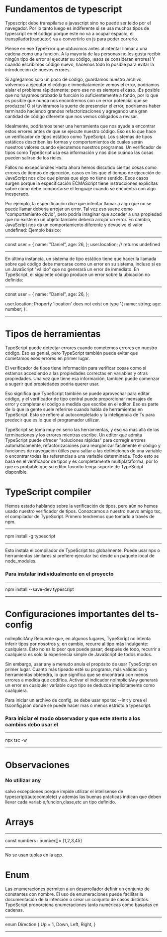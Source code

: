 # Fundamentos de typescript 
Typescript debe transpilarse a javascript sino no puede ser leido por el navegador. Por lo tanto luego es indiferente
si se usa muchos tipos de typescript en el código porque este no va a ocupar espacio, el transpilador(traductor)
va a convertirlo en js para poder correrlo.

Piense en ese TypeError que obtuvimos antes al intentar llamar a una cadena como una función. A la mayoría de las personas no les gusta recibir ningún tipo de error al ejecutar su código, ¡esos se consideran errores! Y cuando escribimos código nuevo, hacemos todo lo posible para evitar la introducción de nuevos errores.

Si agregamos solo un poco de código, guardamos nuestro archivo, volvemos a ejecutar el código e inmediatamente vemos el error, podríamos aislar el problema rápidamente; pero ese no es siempre el caso. ¡Es posible que no hayamos probado la función lo suficientemente a fondo, por lo que es posible que nunca nos encontremos con un error potencial que se produzca! O si tuviéramos la suerte de presenciar el error, podríamos haber terminado haciendo grandes refactorizaciones y agregando una gran cantidad de código diferente que nos vemos obligados a revisar.

Idealmente, podríamos tener una herramienta que nos ayude a encontrar estos errores antes de que se ejecute nuestro código. Eso es lo que hace un verificador de tipos estático como TypeScript. Los sistemas de tipos estáticos describen las formas y comportamientos de cuáles serán nuestros valores cuando ejecutemos nuestros programas. Un verificador de tipos como TypeScript usa esa información y nos dice cuándo las cosas pueden salirse de los rieles.

Fallos no excepcionales
Hasta ahora hemos discutido ciertas cosas como errores de tiempo de ejecución, casos en los que el tiempo de ejecución de JavaScript nos dice que piensa que algo no tiene sentido. Esos casos surgen porque la especificación ECMAScript tiene instrucciones explícitas sobre cómo debe comportarse el lenguaje cuando se encuentra con algo inesperado.

Por ejemplo, la especificación dice que intentar llamar a algo que no se puede llamar debería arrojar un error. Tal vez eso suene como "comportamiento obvio", pero podría imaginar que acceder a una propiedad que no existe en un objeto también debería arrojar un error. En cambio, JavaScript nos da un comportamiento diferente y devuelve el valor undefined: Ejemplo básico:


* * *
const user = {
  name: "Daniel",
  age: 26,
};
user.location; // returns undefined


* * *

En última instancia, un sistema de tipo estático tiene que hacer la llamada sobre qué código debe marcarse como un error en su sistema, incluso si es un JavaScript "válido" que no generará un error de inmediato. En TypeScript, el siguiente código produce un error sobre la ubicación no definida:

* * *
const user = {
  name: "Daniel",
  age: 26,
};
 
user.location;
Property 'location' does not exist on type '{ name: string; age: number; }'.

* * *


# Tipos de herramientas
TypeScript puede detectar errores cuando cometemos errores en nuestro código. Eso es genial, pero TypeScript también puede evitar que cometamos esos errores en primer lugar.

El verificador de tipos tiene información para verificar cosas como si estamos accediendo a las propiedades correctas en variables y otras propiedades. Una vez que tiene esa información, también puede comenzar a sugerir qué propiedades podría querer usar.

Eso significa que TypeScript también se puede aprovechar para editar código, y el verificador de tipo central puede proporcionar mensajes de error y completar el código a medida que escribe en el editor. Eso es parte de lo que la gente suele referirse cuando habla de herramientas en TypeScript.
Esto se refiere al autocompletado y la inteligencia de Ts para predecir que es lo que el programador utilizar.

TypeScript se toma muy en serio las herramientas, y eso va más allá de las terminaciones y los errores mientras escribe. Un editor que admita TypeScript puede ofrecer "soluciones rápidas" para corregir errores automáticamente, refactorizaciones para reorganizar fácilmente el código y funciones de navegación útiles para saltar a las definiciones de una variable o encontrar todas las referencias a una variable determinada. Todo esto se basa en el verificador de tipos y es completamente multiplataforma, por lo que es probable que su editor favorito tenga soporte de TypeScript disponible.


#  TypeScript compiler

Hemos estado hablando sobre la verificación de tipos, pero aún no hemos usado nuestro verificador de tipos. Conozcamos a nuestro nuevo amigo tsc, el compilador de TypeScript. Primero tendremos que tomarlo a través de npm.

* * * 
npm install -g typescript
 * * *

Esto instala el compilador de TypeScript tsc globalmente. Puede usar npx o herramientas similares si prefiere ejecutar tsc desde un paquete local de node_modules.

### Para instalar individualmente en el proyecto

* * *
npm install --save-dev typescript
* * *

# Configuraciones importantes del ts-config

noImplicitAny
Recuerde que, en algunos lugares, TypeScript no intenta inferir tipos por nosotros y, en cambio, recurre al tipo más indulgente: cualquiera. Esto no es lo peor que puede pasar; después de todo, recurrir a cualquiera es solo la experiencia simple de JavaScript de todos modos.

Sin embargo, usar any a menudo anula el propósito de usar TypeScript en primer lugar. Cuanto más tipeado esté su programa, más validación y herramientas obtendrá, lo que significa que se encontrará con menos errores a medida que codifica. Activar el indicador noImplicitAny generará un error en cualquier variable cuyo tipo se deduzca implícitamente como cualquiera.

Para iniciar un archivo de config, se debe usar npx tsc --init y crea el tsconfig.json
donde se puede hacer mas o menos estricto a typescript.
 ### Para iniciar el modo observador y que este atento a los cambios debo usar el 
 * * *
npx tsc -w
 * * *


# Observaciones
### No utilizar any
salvo excepciones porque impide utilizar el intelisense de typescript(autocomplete) y además las buenas prácticas indican que deben llevar cada variable,funcion,clase,etc un tipo definido.

# Arrays

* * *
const numbers : number[]= [1,2,3,45]
* * *

No se usan tuplas en la app.

# Enum

Las enumeraciones permiten a un desarrollador definir un conjunto de constantes con nombre. El uso de enumeraciones puede facilitar la documentación de la intención o crear un conjunto de casos distintos. TypeScript proporciona enumeraciones tanto numéricas como basadas en cadenas.


* * *
enum Direction {
  Up = 1,
  Down,
  Left,
  Right,
}
* * *









